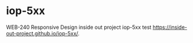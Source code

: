 # iop-5xx
WEB-240 Responsive Design inside out project iop-5xx
test
https://inside-out-project.github.io/iop-5xx/.
